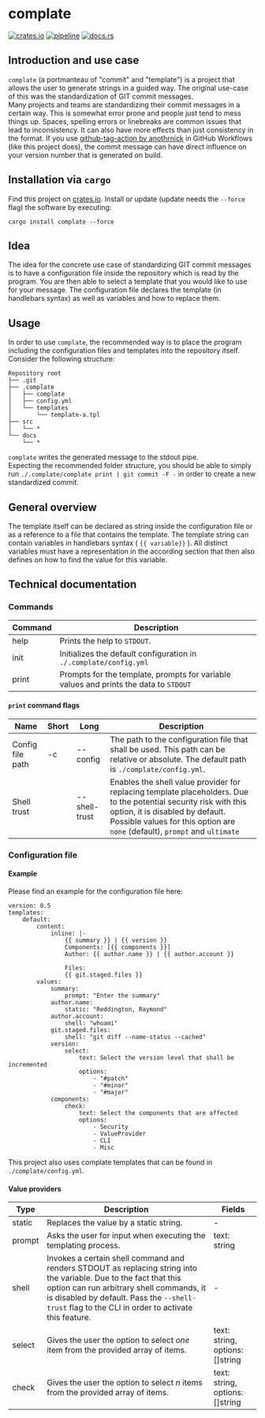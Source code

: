 # complate

[![crates.io](https://img.shields.io/crates/v/complate.svg)](https://crates.io/crates/complate)
[![pipeline](https://github.com/replicadse/complate/workflows/pipeline/badge.svg)](https://github.com/replicadse/complate/actions?query=workflow%3Apipeline)
[![docs.rs](https://img.shields.io/badge/docs.rs-latest-blue)](https://docs.rs/crate/complate/latest)

## Introduction and use case

`complate` (a portmanteau of "commit" and "template") is a project that allows the user to generate strings in a guided way. The original use-case of this was the standardization of GIT commit messages.\
Many projects and teams are standardizing their commit messages in a certain way. This is somewhat error prone and people just tend to mess things up. Spaces, spelling errors or linebreaks are common issues that lead to inconsistency. It can also have more effects than just consistency in the format. If you use [github-tag-action by anothrnick](https://github.com/anothrNick/github-tag-action) in GitHub Workflows (like this project does), the commit message can have direct influence on your version number that is generated on build.

## Installation via `cargo`
Find this project on [crates.io](https://crates.io/crates/complate).
Install or update (update needs the `--force` flag) the software by executing:
```
cargo install complate --force
```

## Idea

The idea for the concrete use case of standardizing GIT commit messages is to have a configuration file inside the repository which is read by the program. You are then able to select a template that you would like to use for your message. The configuration file declares the template (in handlebars syntax) as well as variables and how to replace them.

## Usage

In order to use `complate`, the recommended way is to place the program including the configuration files and templates into the repository itself. Consider the following structure:
```
Repository root
├── .git
├── .complate
│   ├── complate
│   ├── config.yml
│   └── templates
│       └── template-a.tpl
├── src
│   └── *
└── docs
    └── *
```

`complate` writes the generated message to the stdout pipe.\
Expecting the recommended folder structure, you should be able to simply run `./.complate/complate print | git commit -F -` in order to create a new standardized commit.

## General overview

The template itself can be declared as string inside the configuration file or as a reference to a file that contains the template. The template string can contain variables in handlebars syntax ( `{{ variable}}` ). All distinct variables must have a representation in the according section that then also defines on how to find the value for this variable.

## Technical documentation

### Commands

|Command|Description|
|-- |-- |
|help|Prints the help to `STDOUT`.|
|init|Initializes the default configuration in `./.complate/config.yml`|
|print|Prompts for the template, prompts for variable values and prints the data to `STDOUT`|

#### `print` command flags
|Name|Short|Long|Description|
|-- |-- |-- |-- |
|Config file path|-c|--config|The path to the configuration file that shall be used. This path can be relative or absolute. The default path is `./complate/config.yml`.|
|Shell trust||--shell-trust|Enables the shell value provider for replacing template placeholders. Due to the potential security risk with this option, it is disabled by default. Possible values for this option are `none` (default), `prompt` and `ultimate`|

### Configuration file

#### Example

Please find an example for the configuration file here:
```
version: 0.5
templates:
    default:
        content:
            inline: |-
                {{ summary }} | {{ version }}
                Components: [{{ components }}]
                Author: {{ author.name }} | {{ author.account }}
                
                Files:
                {{ git.staged.files }}
        values:
            summary:
                prompt: "Enter the summary"
            author.name:
                static: "Reddington, Raymond"
            author.account:
                shell: "whoami"
            git.staged.files:
                shell: "git diff --name-status --cached"
            version:
                select:
                    text: Select the version level that shall be incremented
                    options:
                        - "#patch"
                        - "#minor"
                        - "#major"
            components:
                check:
                    text: Select the components that are affected
                    options:
                        - Security
                        - ValueProvider
                        - CLI
                        - Misc

```
This project also uses complate templates that can be found in `./complate/config.yml`.

#### Value providers

|Type|Description|Fields|
|-- |-- |-- |
|static|Replaces the value by a static string.|-|
|prompt|Asks the user for input when executing the templating process.|text: string|
|shell|Invokes a certain shell command and renders STDOUT as replacing string into the variable. Due to the fact that this option can run arbitrary shell commands, it is disabled by default. Pass the `--shell-trust` flag to the CLI in order to activate this feature.|-|
|select|Gives the user the option to select _one_ item from the provided array of items.|text: string, options: []string|
|check|Gives the user the option to select _n_ items from the provided array of items.|text: string, options: []string|
